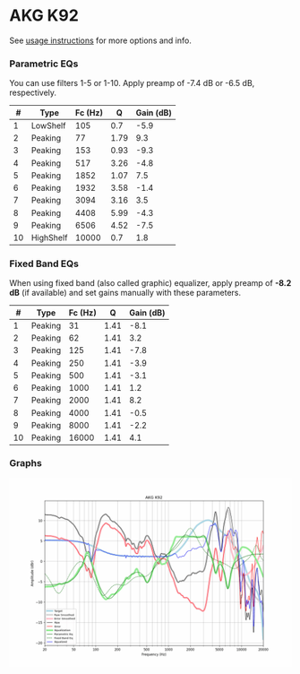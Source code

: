 # AKG K92
See [usage instructions](https://github.com/jaakkopasanen/AutoEq#usage) for more options and info.

### Parametric EQs
You can use filters 1-5 or 1-10. Apply preamp of -7.4 dB or -6.5 dB, respectively.

|   # | Type      |   Fc (Hz) |    Q |   Gain (dB) |
|-----|-----------|-----------|------|-------------|
|   1 | LowShelf  |       105 | 0.7  |        -5.9 |
|   2 | Peaking   |        77 | 1.79 |         9.3 |
|   3 | Peaking   |       153 | 0.93 |        -9.3 |
|   4 | Peaking   |       517 | 3.26 |        -4.8 |
|   5 | Peaking   |      1852 | 1.07 |         7.5 |
|   6 | Peaking   |      1932 | 3.58 |        -1.4 |
|   7 | Peaking   |      3094 | 3.16 |         3.5 |
|   8 | Peaking   |      4408 | 5.99 |        -4.3 |
|   9 | Peaking   |      6506 | 4.52 |        -7.5 |
|  10 | HighShelf |     10000 | 0.7  |         1.8 |

### Fixed Band EQs
When using fixed band (also called graphic) equalizer, apply preamp of **-8.2 dB** (if available) and set gains manually with these parameters.

|   # | Type    |   Fc (Hz) |    Q |   Gain (dB) |
|-----|---------|-----------|------|-------------|
|   1 | Peaking |        31 | 1.41 |        -8.1 |
|   2 | Peaking |        62 | 1.41 |         3.2 |
|   3 | Peaking |       125 | 1.41 |        -7.8 |
|   4 | Peaking |       250 | 1.41 |        -3.9 |
|   5 | Peaking |       500 | 1.41 |        -3.1 |
|   6 | Peaking |      1000 | 1.41 |         1.2 |
|   7 | Peaking |      2000 | 1.41 |         8.2 |
|   8 | Peaking |      4000 | 1.41 |        -0.5 |
|   9 | Peaking |      8000 | 1.41 |        -2.2 |
|  10 | Peaking |     16000 | 1.41 |         4.1 |

### Graphs
![](./AKG%20K92.png)
